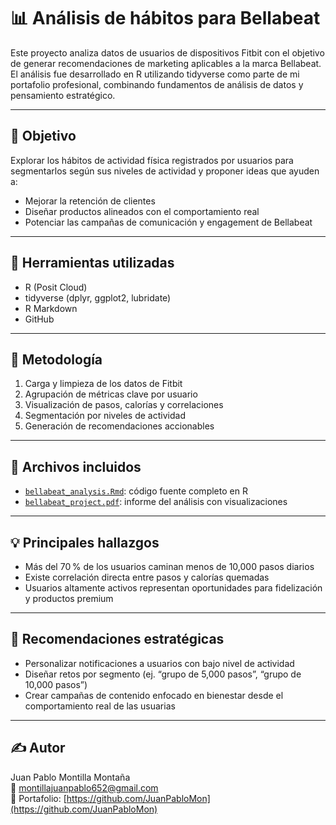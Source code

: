 # 📊 Análisis de hábitos para Bellabeat

Este proyecto analiza datos de usuarios de dispositivos Fitbit con el objetivo de generar recomendaciones de marketing aplicables a la marca Bellabeat. El análisis fue desarrollado en R utilizando tidyverse como parte de mi portafolio profesional, combinando fundamentos de análisis de datos y pensamiento estratégico.

---

## 🎯 Objetivo

Explorar los hábitos de actividad física registrados por usuarios para segmentarlos según sus niveles de actividad y proponer ideas que ayuden a:

- Mejorar la retención de clientes
- Diseñar productos alineados con el comportamiento real
- Potenciar las campañas de comunicación y engagement de Bellabeat

---

## 🧰 Herramientas utilizadas

- R (Posit Cloud)
- tidyverse (dplyr, ggplot2, lubridate)
- R Markdown
- GitHub

---

## 🧪 Metodología

1. Carga y limpieza de los datos de Fitbit
2. Agrupación de métricas clave por usuario
3. Visualización de pasos, calorías y correlaciones
4. Segmentación por niveles de actividad
5. Generación de recomendaciones accionables

---

## 📎 Archivos incluidos

- [`bellabeat_analysis.Rmd`](./bellabeat_analysis.Rmd): código fuente completo en R
- [`bellabeat_project.pdf`](./bellabeat_project.pdf): informe del análisis con visualizaciones

---

## 💡 Principales hallazgos

- Más del 70 % de los usuarios caminan menos de 10,000 pasos diarios
- Existe correlación directa entre pasos y calorías quemadas
- Usuarios altamente activos representan oportunidades para fidelización y productos premium

---

## 📣 Recomendaciones estratégicas

- Personalizar notificaciones a usuarios con bajo nivel de actividad
- Diseñar retos por segmento (ej. “grupo de 5,000 pasos”, “grupo de 10,000 pasos”)
- Crear campañas de contenido enfocado en bienestar desde el comportamiento real de las usuarias

---

## ✍️ Autor

Juan Pablo Montilla Montaña  
📧 [montillajuanpablo652@gmail.com](mailto:montillajuanpablo652@gmail.com)  
🔗 Portafolio: [https://github.com/JuanPabloMon](https://github.com/JuanPabloMon)
